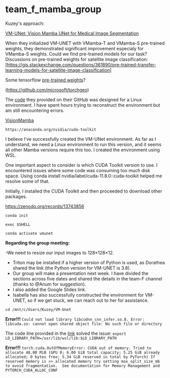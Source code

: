 # team_f_mamba_group

Kuzey's approach:

[VM-UNet: Vision Mamba UNet for Medical Image Segmentation](https://arxiv.org/pdf/2402.02491)

When they initialized VM-UNET with VMamba-T and VMamba-S pre-trained weights, they demonstrated significant improvement especialy for VMamba-S weights. Could we find pre-trained models for our task?
Discussions on pre-trained weights for satellite image classification: [https://gis.stackexchange.com/questions/361890/pre-trained-transfer-learning-models-for-satellite-image-classification]

Some tensorflow [pre-trained weights](https://bigearth.net/)?


(https://github.com/microsoft/torchgeo)

The [code](https://github.com/JCruan519/VM-UNet) they provided on their GitHub was designed for a Linux environment. I have spent hours trying to reconstruct the environment but am still encountering errors.

[VisionMamba](https://github.com/kyegomez/VisionMamba)

```https://anaconda.org/nvidia/cuda-toolkit```



I believe I’ve successfully created the VM-UNet environment. As far as I understand, we need a Linux environment to run this version, and it seems all other Mamba versions require this too. I created the environment using WSL.

One important aspect to consider is which CUDA Toolkit version to use. I encountered issues where some code was consuming too much disk space. Using conda install nvidia/label/cuda-11.8.0::cuda-toolkit helped me resolve some of that.

Initially, I installed the CUDA Toolkit and then proceeded to download other packages. 

https://zenodo.org/records/13743856




```conda init```

```exec $SHELL```

```conda activate vmunet```

__Regarding the group meeting:__

 -We need to resize our input images to 128×128×12.
- Triton may be installed if a higher version of Python is used, as Dorathea shared the link (the Python version for VM-UNET is 3.8).
- Our group will make a presentation next week. I have divided the sections across five dates and shared the details in the team-F channel (thanks to @Anum for suggestion).
- I also added the Google Slides link.
- Isabella has also successfully constructed the environment for VM-UNET, so if we get stuck, we can reach out to her for assistance.

```cd /mnt/c/Users/Kuzey/VM-Unet```

__Error!!!__ ```Could not load library libcudnn_cnn_infer.so.8. Error: libcuda.so: cannot open shared object file: No such file or directory```

The code ilne provided in the [link](https://discuss.pytorch.org/t/libcudnn-cnn-infer-so-8-library-can-not-found/164661) solved the issue: ```export LD_LIBRARY_PATH=/usr/lib/wsl/lib:$LD_LIBRARY_PATH```

__Error!!!__ ```torch.cuda.OutOfMemoryError: CUDA out of memory. Tried to allocate 48.00 MiB (GPU 0; 6.00 GiB total capacity; 5.25 GiB already allocated; 0 bytes free; 5.34 GiB reserved in total by PyTorch) If reserved memory is >> allocated memory try setting max_split_size_mb to avoid fragmentation.  See documentation for Memory Management and PYTORCH_CUDA_ALLOC_CONF```
